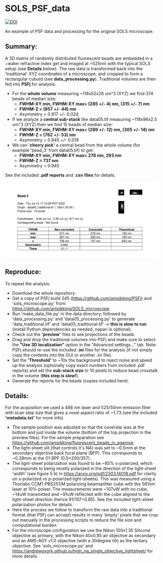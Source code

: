 # SOLS_PSF_data

<a href="https://doi.org/10.5281/zenodo.14344930"><img src="https://zenodo.org/badge/DOI/10.5281/zenodo.14344930.svg" alt="DOI"></a>

An example of PSF data and processing for the original SOLS microscope.

## Summary:
A 3D matrix of randomly distributed fluorescent beads are embedded in a ~water refractive index gel and imaged at ~525nm with the typical SOLS setup (see **Details** below). The raw data is transformed back into the 'traditional' XYZ coordinates of a microscope, and cropped to form a rectangular cuboid (see **data_processing.py**).
Traditional volumes are then fed into **PSFj** for analysis.
- For the **whole volume** measuring ~118x52x28 um^3 (XYZ) we find 374 beads of median size:
  * **FWHM-XY min, FWHM-XY max= (285 +/- 4) nm, (315 +/- 7) nm**
  * **FWHM-Z = (857 +/- 44) nm**
  * Asymmetry = 0.917 +/- 0.024
- If we analyze a **central sub-stack** like data05.tif measuring ~118x96x2.5 um^3 (XYZ) then we find 15 beads of median size:
  * **FWHM-XY min, FWHM-XY max= (289 +/- 12) nm, (305 +/- 14) nm**
  * **FWHM-Z = (762 +/- 53) nm**
  * Asymmetry = 0.945 +/- 0.019
- We can **'cherry pick'** a central bead from the whole volume (for example 'bead_3' from data05.tif) to get:
  * **FWHM-XY min, FWHM-XY max= 276 nm, 293 nm**
  * **FWHM-Z = 737 nm**
  * Asymmetry = 0.945

See the included **.pdf reports** and **.csv files** for details.

![social_preview](https://github.com/amsikking/SOLS_psf_data/blob/main/social_preview.png)

## Reproduce:
To repeat the analysis:
- Download the whole repository.
- Get a copy of PSFj build 245 (https://github.com/amsikking/PSFj) and 'sols_microscope.py' from: https://github.com/amsikking/SOLS_microscope.
- Run 'make_data_file.py' in the data directory, followed by 'data_processing.py' and 'data05_processing.py' to generate 'data_traditional.tif' and 'data05_traditional.tif' -> **this is slow to run** (install Python dependencies as needed, napari is optional).
- Check out the **'preview'** files to see projections of the beads.
- Drag and drop the traditional volumes into PSFj and make sure to select the **"Use 3D localization"** option in the "Advanced settings..." tab. Note: PSFj should re-use the included **.ini** files for the analysis (if not simply copy the contents into the GUI or another .ini file).
- Set the **'Threshold'** to ~10x the background to reject noise and speed up the analysis (optionally copy exact numbers from included .pdf reports) and set the **sub-stack size** to 10 pixels to reduce bead crosstalk in the volume (**this step is slow!**).
- Generate the reports for the beads (copies included here).

## Details:
For the acquisition we used a 488 nm laser and 525/50nm emission filter with scan step size that gives a voxel aspect ratio of ~1.73 (see the included **'metadata.txt'** for more info).
- The sample position was adjusted so that the coverslip was at the bottom and just inside the volume (bottom of the top projection in the preview files).  For the sample preparation see https://github.com/amsikking/fluorescent_beads_in_agarose.
- The light-sheet slit (that controls it's NA) was set to ~0.5mm at the secondary objective back focal plane (BFP). This corresponds to ~0.28mm at the O1 BPF (0.5*200/357).
- The light-sheet polarization was found to be ~85% s-polarized, which corresponds to being mostly polarized in the direction of the light-sheet 'width' (see figure 5 b) in https://arxiv.org/pdf/2303.14018.pdf  for clarity on s-polarized vs p-polarized light-sheets). This was measured using a Thorlabs CCM1-PBS251/M polarizing beamsplitter cube with the 561nm laser at 10% power. The measurements were ~107uW with no cube, ~14uW transmitted and ~91uW reflected with the cube aligned to the light-sheet direction (hence 91/107=0.85). See the included light-sheet polarization photos for details.
- Here the process we follow to transform the raw data into a traditional format (that PSFj can accept) results in many 'empty' pixels that we crop out manually in the processing scripts to reduce the file size and computational burden.
- For the microscope configuration we use the Nikon 100x1.35 Silicone objective as primary, with the Nikon 40x0.95 air objective as secondary and an AMS-AGY v1.0 objective (with a 30degree tilt) as the tertiary objective. See 'sols_microscope.py' and https://andrewgyork.github.io/high_na_single_objective_lightsheet/ for more details.

